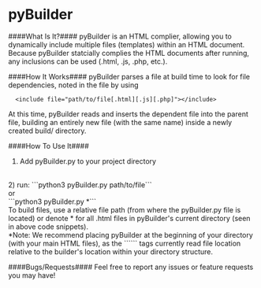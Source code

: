 # pyBuilder
####What Is It?####
pyBuilder is an HTML complier, allowing you to dynamically include multiple files (templates) within an HTML document. Because pyBuilder statcially complies the HTML documents after running, any inclusions can be used (.html, .js, .php, etc.).

####How It Works####
pyBuilder parses a file at build time to look for file dependencies, noted in the file by using
```
  <include file="path/to/file[.html][.js][.php]"></include>
```
At this time, pyBuilder reads and inserts the dependent file into the parent file, building an entirely new file (with the same name) inside a newly created build/ directory.

####How To Use It####
1) Add pyBuilder.py to your project directory
<br>
2) run:
```python3 pyBuilder.py path/to/file```
<br>
   or
<br>
```python3 pyBuilder.py *```
<br>
   To build files, use a relative file path (from where the pyBuilder.py file is located) or denote * for all .html files in     pyBuilder's current directory (seen in above code snippets).

<br>
*Note: We recommend placing pyBuilder at the beginning of your directory (with your main HTML files), as the ```<include>``` tags currently read file location relative to the builder's location within your directory structure.

####Bugs/Requests####
Feel free to report any issues or feature requests you may have!
